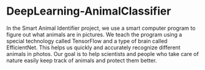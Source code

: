 # DeepLearning-AnimalClassifier
In the Smart Animal Identifier project, we use a smart computer program to figure out what animals are in pictures. We teach the program using a special technology called TensorFlow and a type of brain called EfficientNet. This helps us quickly and accurately recognize different animals in photos. Our goal is to help scientists and people who take care of nature easily keep track of animals and protect them better.
